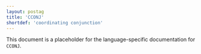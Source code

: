 ```yaml
---
layout: postag
title: 'CCONJ'
shortdef: 'coordinating conjunction'
---
```


This document is a placeholder for the language-specific documentation
for `CCONJ`.
